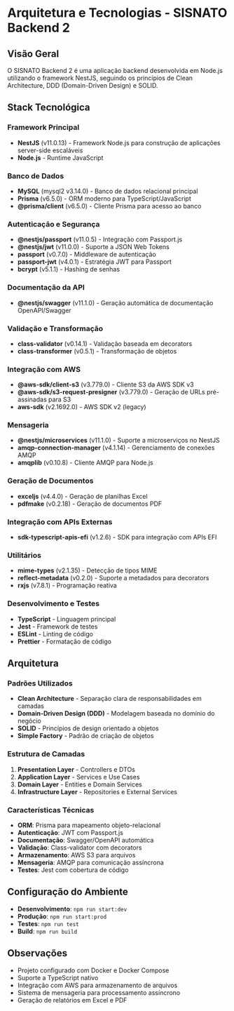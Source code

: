 # Arquitetura e Tecnologias - SISNATO Backend 2

## Visão Geral
O SISNATO Backend 2 é uma aplicação backend desenvolvida em Node.js utilizando o framework NestJS, seguindo os princípios de Clean Architecture, DDD (Domain-Driven Design) e SOLID.

## Stack Tecnológica

### Framework Principal
- **NestJS** (v11.0.13) - Framework Node.js para construção de aplicações server-side escaláveis
- **Node.js** - Runtime JavaScript

### Banco de Dados
- **MySQL** (mysql2 v3.14.0) - Banco de dados relacional principal
- **Prisma** (v6.5.0) - ORM moderno para TypeScript/JavaScript
- **@prisma/client** (v6.5.0) - Cliente Prisma para acesso ao banco

### Autenticação e Segurança
- **@nestjs/passport** (v11.0.5) - Integração com Passport.js
- **@nestjs/jwt** (v11.0.0) - Suporte a JSON Web Tokens
- **passport** (v0.7.0) - Middleware de autenticação
- **passport-jwt** (v4.0.1) - Estratégia JWT para Passport
- **bcrypt** (v5.1.1) - Hashing de senhas

### Documentação da API
- **@nestjs/swagger** (v11.1.0) - Geração automática de documentação OpenAPI/Swagger

### Validação e Transformação
- **class-validator** (v0.14.1) - Validação baseada em decorators
- **class-transformer** (v0.5.1) - Transformação de objetos

### Integração com AWS
- **@aws-sdk/client-s3** (v3.779.0) - Cliente S3 da AWS SDK v3
- **@aws-sdk/s3-request-presigner** (v3.779.0) - Geração de URLs pré-assinadas para S3
- **aws-sdk** (v2.1692.0) - AWS SDK v2 (legacy)

### Mensageria
- **@nestjs/microservices** (v11.1.0) - Suporte a microserviços no NestJS
- **amqp-connection-manager** (v4.1.14) - Gerenciamento de conexões AMQP
- **amqplib** (v0.10.8) - Cliente AMQP para Node.js

### Geração de Documentos
- **exceljs** (v4.4.0) - Geração de planilhas Excel
- **pdfmake** (v0.2.18) - Geração de documentos PDF

### Integração com APIs Externas
- **sdk-typescript-apis-efi** (v1.2.6) - SDK para integração com APIs EFI

### Utilitários
- **mime-types** (v2.1.35) - Detecção de tipos MIME
- **reflect-metadata** (v0.2.0) - Suporte a metadados para decorators
- **rxjs** (v7.8.1) - Programação reativa

### Desenvolvimento e Testes
- **TypeScript** - Linguagem principal
- **Jest** - Framework de testes
- **ESLint** - Linting de código
- **Prettier** - Formatação de código

## Arquitetura

### Padrões Utilizados
- **Clean Architecture** - Separação clara de responsabilidades em camadas
- **Domain-Driven Design (DDD)** - Modelagem baseada no domínio do negócio
- **SOLID** - Princípios de design orientado a objetos
- **Simple Factory** - Padrão de criação de objetos

### Estrutura de Camadas
1. **Presentation Layer** - Controllers e DTOs
2. **Application Layer** - Services e Use Cases
3. **Domain Layer** - Entities e Domain Services
4. **Infrastructure Layer** - Repositories e External Services

### Características Técnicas
- **ORM**: Prisma para mapeamento objeto-relacional
- **Autenticação**: JWT com Passport.js
- **Documentação**: Swagger/OpenAPI automática
- **Validação**: Class-validator com decorators
- **Armazenamento**: AWS S3 para arquivos
- **Mensageria**: AMQP para comunicação assíncrona
- **Testes**: Jest com cobertura de código

## Configuração do Ambiente
- **Desenvolvimento**: `npm run start:dev`
- **Produção**: `npm run start:prod`
- **Testes**: `npm run test`
- **Build**: `npm run build`

## Observações
- Projeto configurado com Docker e Docker Compose
- Suporte a TypeScript nativo
- Integração com AWS para armazenamento de arquivos
- Sistema de mensageria para processamento assíncrono
- Geração de relatórios em Excel e PDF